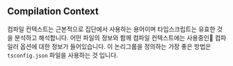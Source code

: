 ## Compilation Context

컴파일 컨텍스트는 근본적으로 집단에서 사용하는 용어이며 타입스크립트는 유효한 것을 분석하고 해석합니다. 어떤 파일의 정보와 함께 컴파일 컨텍스트에는 사용중인 컴파일러 옵션에 대한 정보가 들어있습니다. 이 논리그룹을 정의하는 가장 좋은 방법은 `tsconfig.json` 파일을 사용하는 것 입니다.
